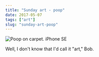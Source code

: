 ```yaml
---
title: "Sunday art - poop"
date: 2017-05-07
tags: ["art"]
slug: "sunday-art-poop"
---
```


![Poop on carpet. iPhone SE](/img/2017/2017-05-06_Poop-on-carpet-819x1024.jpg)

Well, I don't know that I'd call it "art," Bob.
